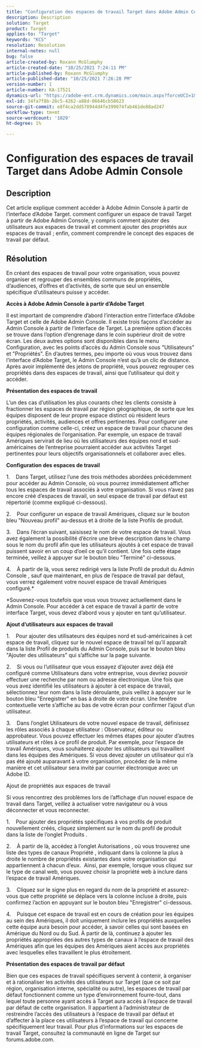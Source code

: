 ```yaml
---
title: "Configuration des espaces de travail Target dans Adobe Admin Console"
description: Description
solution: Target
product: Target
applies-to: "Target"
keywords: "KCS"
resolution: Resolution
internal-notes: null
bug: false
article-created-by: Roxann McGlumphy
article-created-date: "10/25/2021 7:24:11 PM"
article-published-by: Roxann McGlumphy
article-published-date: "10/25/2021 7:26:28 PM"
version-number: 1
article-number: KA-17521
dynamics-url: "https://adobe-ent.crm.dynamics.com/main.aspx?forceUCI=1&pagetype=entityrecord&etn=knowledgearticle&id=ff7a301f-c935-ec11-b6e6-000d3a3485ea"
exl-id: 34fa7f8b-28c5-4262-a88d-06646cb58623
source-git-commit: e8f4ca2dd578944d4fe399074fab461de88ad247
workflow-type: tm+mt
source-wordcount: '1029'
ht-degree: 1%

---
```


# Configuration des espaces de travail Target dans Adobe Admin Console

## Description

Cet article explique comment accéder à Adobe Admin Console à partir de l’interface d’Adobe Target. comment configurer un espace de travail Target à partir de Adobe Admin Console, y compris comment ajouter des utilisateurs aux espaces de travail et comment ajouter des propriétés aux espaces de travail ; enfin, comment comprendre le concept des espaces de travail par défaut.

## Résolution


En créant des espaces de travail pour votre organisation, vous pouvez organiser et regrouper des ensembles communs de propriétés, d’audiences, d’offres et d’activités, de sorte que seul un ensemble spécifique d’utilisateurs puisse y accéder.

<b>Accès à Adobe Admin Console à partir d’Adobe Target</b>

Il est important de comprendre d’abord l’interaction entre l’interface d’Adobe Target et celle de Adobe Admin Console. Il existe trois façons d’accéder au Admin Console à partir de l’interface de Target. La première option d’accès se trouve dans l’option d’engrenage dans le coin supérieur droit de votre écran. Les deux autres options sont disponibles dans le menu Configuration, avec les points d’accès du Admin Console sous &quot;Utilisateurs&quot; et &quot;Propriétés&quot;. En d’autres termes, peu importe où vous vous trouvez dans l’interface d’Adobe Target, le Admin Console n’est qu’à un clic de distance.  Après avoir implémenté des jetons de propriété, vous pouvez regrouper ces propriétés dans des espaces de travail, ainsi que l’utilisateur qui doit y accéder.

<b>Présentation des espaces de travail</b>

L’un des cas d’utilisation les plus courants chez les clients consiste à fractionner les espaces de travail par région géographique, de sorte que les équipes disposent de leur propre espace distinct où résident leurs propriétés, activités, audiences et offres pertinentes. Pour configurer une configuration comme celle-ci, créez un espace de travail pour chacune des équipes régionales de l’organisation. Par exemple, un espace de travail Amériques servirait de lieu où les utilisateurs des équipes nord et sud-américaines de l’entreprise pourraient accéder aux activités Target pertinentes pour leurs objectifs organisationnels et collaborer avec elles.

<b>Configuration des espaces de travail</b>

1.    Dans Target, utilisez l’une des trois méthodes abordées précédemment pour accéder au Admin Console, où vous pourrez immédiatement afficher tous les espaces de travail associés à votre organisation. Si vous n’avez pas encore créé d’espaces de travail, un seul espace de travail par défaut est répertorié (comme expliqué ci-dessous).

2.    Pour configurer un espace de travail Amériques, cliquez sur le bouton bleu &quot;Nouveau profil&quot; au-dessus et à droite de la liste Profils de produit.

3.    Dans l’écran suivant, saisissez le nom de votre espace de travail. Vous avez également la possibilité d’écrire une brève description dans le champ sous le nom du profil afin que les utilisateurs ajoutés à cet espace de travail puissent savoir en un coup d’oeil ce qu’il contient. Une fois cette étape terminée, veillez à appuyer sur le bouton bleu &quot;Terminé&quot; ci-dessous.

4.    À partir de là, vous serez redirigé vers la liste Profil de produit du Admin Console , sauf que maintenant, en plus de l’espace de travail par défaut, vous verrez également votre nouvel espace de travail Amériques configuré.\*

\*Souvenez-vous toutefois que vous vous trouvez actuellement dans le Admin Console. Pour accéder à cet espace de travail à partir de votre interface Target, vous devez d’abord vous y ajouter en tant qu’utilisateur.

<b>Ajout d’utilisateurs aux espaces de travail</b>

1.    Pour ajouter des utilisateurs des équipes nord et sud-américaines à cet espace de travail, cliquez sur le nouvel espace de travail tel qu’il apparaît dans la liste Profil de produits du Admin Console, puis sur le bouton bleu &quot;Ajouter des utilisateurs&quot; qui s’affiche sur la page suivante.

2.    Si vous ou l’utilisateur que vous essayez d’ajouter avez déjà été configuré comme Utilisateurs dans votre entreprise, vous devriez pouvoir effectuer une recherche par nom ou adresse électronique. Une fois que vous avez identifié les utilisateurs à ajouter à cet espace de travail, sélectionnez leur nom dans la liste déroulante, puis veillez à appuyer sur le bouton bleu &quot;Enregistrer&quot; en bas à droite de votre écran. Une fenêtre contextuelle verte s’affiche au bas de votre écran pour confirmer l’ajout d’un utilisateur.

3.    Dans l’onglet Utilisateurs de votre nouvel espace de travail, définissez les rôles associés à chaque utilisateur : Observateur, éditeur ou approbateur. Vous pouvez effectuer les mêmes étapes pour ajouter d’autres utilisateurs et rôles à ce profil de produit. Par exemple, pour l’espace de travail Amériques, vous souhaiterez ajouter les utilisateurs qui travaillent dans les équipes des Amériques. Si vous devez ajouter un utilisateur qui n’a pas été ajouté auparavant à votre organisation, procédez de la même manière et cet utilisateur sera invité par courrier électronique avec un Adobe ID.

Ajout de propriétés aux espaces de travail

Si vous rencontrez des problèmes lors de l’affichage d’un nouvel espace de travail dans Target, veillez à actualiser votre navigateur ou à vous déconnecter et vous reconnecter.

1.    Pour ajouter des propriétés spécifiques à vos profils de produit nouvellement créés, cliquez simplement sur le nom du profil de produit dans la liste de l’onglet Produits .

2.    À partir de là, accédez à l’onglet Autorisations , où vous trouverez une liste des types de canaux Propriété , indiquant dans la colonne la plus à droite le nombre de propriétés existantes dans votre organisation qui appartiennent à chacun d’eux.  Ainsi, par exemple, lorsque vous cliquez sur le type de canal web, vous pouvez choisir la propriété web à inclure dans l’espace de travail Amériques.

3.    Cliquez sur le signe plus en regard du nom de la propriété et assurez-vous que cette propriété se déplace vers la colonne incluse à droite, puis confirmez l’action en appuyant sur le bouton bleu &quot;Enregistrer&quot; ci-dessous.

4.    Puisque cet espace de travail est en cours de création pour les équipes au sein des Amériques, il doit uniquement inclure les propriétés auxquelles cette équipe aura besoin pour accéder, à savoir celles qui sont basées en Amérique du Nord ou du Sud. À partir de là, continuez à ajouter les propriétés appropriées des autres types de canaux à l’espace de travail des Amériques afin que les équipes des Amériques aient accès aux propriétés avec lesquelles elles travaillent le plus étroitement.

<b>Présentation des espaces de travail par défaut</b>

Bien que ces espaces de travail spécifiques servent à contenir, à organiser et à rationaliser les activités des utilisateurs sur Target (que ce soit par région, organisation interne, spécialité ou autre), les espaces de travail par défaut fonctionnent comme un type d’environnement fourre-tout, dans lequel toute personne ayant accès à Target aura accès à l’espace de travail par défaut de cette organisation. Il appartient à l’administrateur de restreindre l’accès des utilisateurs à l’espace de travail par défaut et d’affecter à la place ces utilisateurs à l’espace de travail qui concerne spécifiquement leur travail. Pour plus d’informations sur les espaces de travail Target, consultez la communauté en ligne de Target sur forums.adobe.com.
